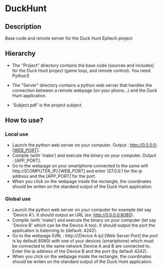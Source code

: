 # DuckHunt

## Description
Base code and remote server for the Duck Hunt Epitech project

## Hierarchy

- The "Project" directory contains the base code (sources and includes) for the Duck Hunt project (game loop, and remote control). You need Python3

- The "Server" directory contains a python web server that handles the connection between a remote webpage (on your phone...) and the Duck Hunt application.

- 'Subject.pdf' is the project subject.

## How to use?

### Local use
- Launch the python web server on your computer. Output : http://0.0.0.0:[WEB_PORT].
- Compile (with 'make') and execute the binary on your computer. Output : [APP_PORT].
- Go to the webpage on your smartphone connected to the same wifi http://[COMPUTER_IP]:[WEB_PORT] and enter 127.0.0.1 for the ip address and the [APP_PORT] for the port.
- When you click on the webpage inside the rectangle, the coordinates should be writen on the standard output of the Duck Hunt application.

### Global use
- Launch the python web server on your computer for example (let say 'Device A'). It should output an URL (ex: http://0.0.0.0:8080).
- Compile (with 'make') and execute the binary on your computer (let say 'Device B' which can be the Device A too). It should output the port the application is listenning to (default: 4242).
- Go to the webpage (URL : http://[Device A ip]:[Web Server Port] the port is by default 8080) with one of your devices (smartphone) which must be connected to the same network Device A and B are connected to. Enter the ip address of the Device B and the port (by default 4242).
- When you click on the webpage inside the rectangle, the coordinates should be writen on the standard output of the Duck Hunt application.
